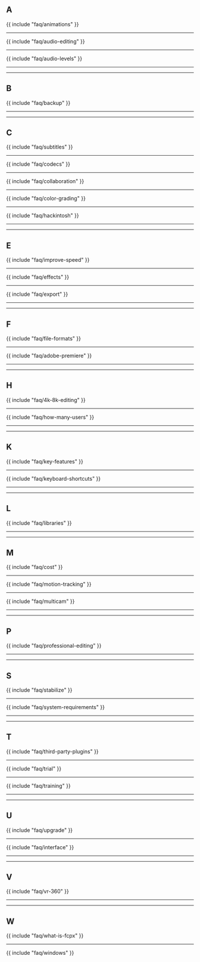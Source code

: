 ## A

{{ include "faq/animations" }}

---

{{ include "faq/audio-editing" }}

---

{{ include "faq/audio-levels" }}

---


---

## B

{{ include "faq/backup" }}

---


---

## C

{{ include "faq/subtitles" }}

---

{{ include "faq/codecs" }}

---

{{ include "faq/collaboration" }}

---

{{ include "faq/color-grading" }}

---

{{ include "faq/hackintosh" }}

---


---

## E

{{ include "faq/improve-speed" }}

---

{{ include "faq/effects" }}

---

{{ include "faq/export" }}

---


---

## F

{{ include "faq/file-formats" }}

---

{{ include "faq/adobe-premiere" }}

---


---

## H

{{ include "faq/4k-8k-editing" }}

---

{{ include "faq/how-many-users" }}

---


---

## K

{{ include "faq/key-features" }}

---

{{ include "faq/keyboard-shortcuts" }}

---


---

## L

{{ include "faq/libraries" }}

---


---

## M

{{ include "faq/cost" }}

---

{{ include "faq/motion-tracking" }}

---

{{ include "faq/multicam" }}

---


---

## P

{{ include "faq/professional-editing" }}

---


---

## S

{{ include "faq/stabilize" }}

---

{{ include "faq/system-requirements" }}

---


---

## T

{{ include "faq/third-party-plugins" }}

---

{{ include "faq/trial" }}

---

{{ include "faq/training" }}

---


---

## U

{{ include "faq/upgrade" }}

---

{{ include "faq/interface" }}

---


---

## V

{{ include "faq/vr-360" }}

---


---

## W

{{ include "faq/what-is-fcpx" }}

---

{{ include "faq/windows" }}

